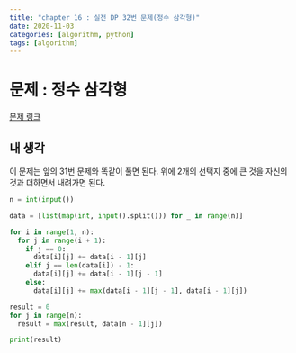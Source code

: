 ```yaml
---
title: "chapter 16 : 실전 DP 32번 문제(정수 삼각형)"
date: 2020-11-03
categories: [algorithm, python]
tags: [algorithm]
---
```

# 문제 : 정수 삼각형
[문제 링크](https://www.acmicpc.net/problem/1932)
## 내 생각
이 문제는 앞의 31번 문제와 똑같이 풀면 된다. 위에 2개의 선택지 중에 큰 것을 자신의 것과 더하면서 내려가면 된다.
```python
n = int(input())

data = [list(map(int, input().split())) for _ in range(n)]

for i in range(1, n):
  for j in range(i + 1):
    if j == 0:
      data[i][j] += data[i - 1][j]
    elif j == len(data[i]) - 1:
      data[i][j] += data[i - 1][j - 1]
    else:
      data[i][j] += max(data[i - 1][j - 1], data[i - 1][j])

result = 0
for j in range(n):
  result = max(result, data[n - 1][j])

print(result)
```
